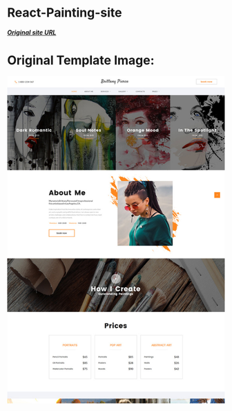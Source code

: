 # React-Painting-site

<!-- ## [My Site URL](https://eloquent-borg-c57deb.netlify.com/) -->

##### [Original site URL](https://www.templatemonster.com/demo/67551.html)

# Original Template Image:

![Template Image](./src/Original-image.jpg)
